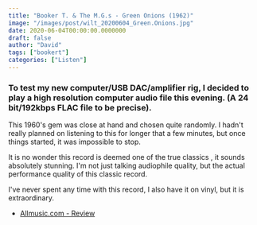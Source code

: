 ```yaml
---
title: "Booker T. & The M.G.s - Green Onions (1962)"
image: "/images/post/wilt_20200604_Green.Onions.jpg"
date: 2020-06-04T00:00:00.0000000
draft: false
author: "David"
tags: ["bookert"]
categories: ["Listen"]
---
```

### To test my new computer/USB DAC/amplifier rig, I decided to play a high resolution computer audio file this evening. (A 24 bit/192kbps FLAC file to be precise).   
  
This 1960's gem was close at hand and chosen quite randomly. I hadn't really planned on listening to this for longer that a few minutes, but once things started, it was impossible to stop.    
  
It is no wonder this record is deemed one of the true classics , it sounds absolutely stunning. I'm not just talking audiophile quality, but the actual performance quality of this classic record.    
  
 I've never spent any time with this record, I also have it on vinyl, but it is extraordinary.   

-  [Allmusic.com - Review](https://www.allmusic.com/album/green-onions-mw0000268176)